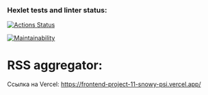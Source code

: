 ### Hexlet tests and linter status:
[![Actions Status](https://github.com/grigorev-maksim/frontend-project-11/workflows/hexlet-check/badge.svg)](https://github.com/grigorev-maksim/frontend-project-11/actions)

[![Maintainability](https://api.codeclimate.com/v1/badges/450c123aa843af54e9c6/maintainability)](https://codeclimate.com/github/grigorev-maksim/frontend-project-11/maintainability)


# RSS aggregator:

Ссылка на Vercel: https://frontend-project-11-snowy-psi.vercel.app/